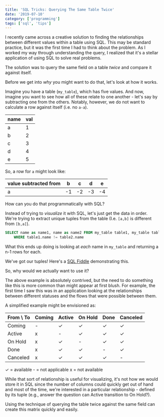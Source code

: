 ```yaml
---
title: 'SQL Tricks: Querying The Same Table Twice'
date: '2019-07-10'
category: ['programming']
tags: ['sql', 'tips']
---
```


I recently came across a creative solution to finding the relationships between different values within a table using SQL. This may be standard practice, but it was the first time I had to think about the problem. As I worked my way through understanding the query, I realized that it's a stellar application of using SQL to solve real problems.

The solution was to query the same field on a table _twice_ and compare it against itself.

Before we get into _why_ you might want to do that, let's look at how it works.

Imagine you have a table (`my_table`), which has five values. And now, imagine you want to see how all of these relate to one another - let's say by subtracting one from the others. Notably, however, we do not want to calculate a row against itself (i.e. no `a-a`).

| name | val |
| ---- | --- |
| a    | 1   |
| b    | 2   |
| c    | 3   |
| d    | 4   |
| e    | 5   |

So, a row for `a` might look like:

| value subtracted from | b   | c   | d   | e   |
| --------------------- | --- | --- | --- | --- |
| a                     | -1  | -2  | -3  | -4  |

How can you do that programmatically with SQL?

Instead of trying to _visualize_ it with SQL, let's just get the data in order. We're trying to extract unique tuples from the table (I.e. `[a,b]` is different from `[b,a]`).

```sql
SELECT name as name1, name as name2 FROM my_table table1, my_table table2
    WHERE table1.name != table2.name
```

What this ends up doing is looking at _each_ name in `my_table` and returning a n-1 rows for each.

We've got our tuples! Here's a [SQL Fiddle](http://sqlfiddle.com/#!17/e3156/8) demonstrating this.

So, why would we actually want to use it?

The above example is absolutely contrived, but the need to do something like this is more common than might appear at first blush. For example, the first time I saw this was in an application looking at the relationships between different statuses and the flows that were possible between them.

A simplified example might be envisioned as:

| From \ To | Coming | Active | On Hold | Done | Canceled |
| --------- | ------ | ------ | ------- | ---- | -------- |
| Coming    | -      | ✓      | ✓       | ✓    | ✓        |
| Active    | x      | -      | ✓       | ✓    | ✓        |
| On Hold   | x      | ✓      | -       | ✓    | ✓        |
| Done      | x      | ✓      | ✓       | -    | ✓        |
| Canceled  | x      | ✓      | ✓       | ✓    | -        |

✓ = available
\- = not applicable
x = not available

While that sort of relationship is useful for visualizing, it's not how we would store it in SQL since the number of columns could quickly get out of hand and most of the time, we're interested in a particular relationship - defined by its tuple (e.g., answer the question can Active transition to On Hold?).

Using the technique of querying the table twice against the same field can create this matrix quickly and easily.
